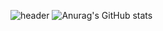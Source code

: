 ![header](https://capsule-render.vercel.app/api?type=slice&color=auto&height=300&section=header&text=SEO%20YOUNG%20HO&desc=Positive%20Developer!&descSize=25&fontAlignY=30&descAlignY=45&fontSize=50&rotate=19&fontAlign=70&descAlign=79.3)
![Anurag's GitHub stats](https://github-readme-stats.vercel.app/api?username=0Hoxy&theme=default&show_icons=true)
